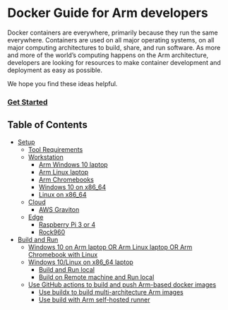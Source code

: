 # Docker Guide for Arm developers

Docker containers are everywhere, primarily because they run the same everywhere. Containers are used on all major operating systems, on all major computing architectures to build, share, and run software. 
As more and more of the world’s computing happens on the Arm architecture, developers are looking for resources to make container development and deployment as easy as possible. 

We hope you find these ideas helpful.

### [Get Started](/documentation/docker-guide/setup.md#docker-setup)

## Table of Contents

- [Setup](/documentation/docker-guide/setup.md)
   - [Tool Requirements](/documentation/docker-guide/setup.md#tool-requirements)
   - [Workstation](/documentation/docker-guide/setup.md#target-workstation)
      - [Arm Windows 10 laptop](/documentation/docker-guide/setup.md#install-docker-on-a-windows-10-on-arm-laptop)
      - [Arm Linux laptop](/documentation/docker-guide/setup.md#install-docker-on-arm-linux-laptop)
      - [Arm Chromebooks](/documentation/docker-guide/setup.md#install-docker-on-arm-chromebooks)
      - [Windows 10 on x86_64](#install-docker-on-windows-10-on-x86_64)
      - [Linux on x86_64](/documentation/docker-guide/setup.md#install-linux-on-x86_64)
   - [Cloud](/documentation/docker-guide/setup.md#target-in-the-cloud)
      - [AWS Graviton](/documentation/docker-guide/setup.md#aws-graviton)
   - [Edge](/documentation/docker-guide/setup.md#target-at-the-edge)
      - [Raspberry Pi 3 or 4](/documentation/docker-guide/setup.md#raspberry-pi-3-or-4)
      - [Rock960](/documentation/docker-guide/setup.md#rock960)
- [Build and Run](/documentation/docker-guide/build.md#build-and-run) 
   - [Windows 10 on Arm laptop OR Arm Linux laptop OR Arm Chromebook with Linux](/documentation/docker-guide/build.md#windows-10-on-arm-laptop-or-arm-linux-laptop-or-arm-chromebook-with-linux)
   - [Windows 10/Linux on x86_64 laptop](/documentation/docker-guide/build.md#windows-10linux-on-x86_64-laptop)
      - [Build and Run local](/documentation/docker-guide/build.md#build-and-run-local)
      - [Build on Remote machine and Run local](/documentation/docker-guide/build.md#build-on-remote-machine-and-run-local)
   - [Use GitHub actions to build and push Arm-based docker images](/documentation/docker-guide/build.md#use-github-actions-to-build-and-push-arm-based-docker-images)
      - [Use buildx to build multi-architecture Arm images](/documentation/docker-guide/build.md#use-buildx-to-build-multi-architecture-arm-images)
      - [Use build with Arm self-hosted runner](/documentation/docker-guide/build.md#use-build-with-arm-self-hosted-runner)
